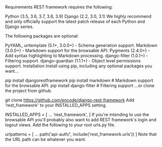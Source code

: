 Requirements
REST framework requires the following:

Python (3.5, 3.6, 3.7, 3.8, 3.9)
Django (2.2, 3.0, 3.1)
We highly recommend and only officially support the latest patch release of each Python and Django series.

The following packages are optional:

PyYAML, uritemplate (5.1+, 3.0.0+) - Schema generation support.
Markdown (3.0.0+) - Markdown support for the browsable API.
Pygments (2.4.0+) - Add syntax highlighting to Markdown processing.
django-filter (1.0.1+) - Filtering support.
django-guardian (1.1.1+) - Object level permissions support.
Installation
Install using pip, including any optional packages you want...

pip install djangorestframework
pip install markdown       # Markdown support for the browsable API.
pip install django-filter  # Filtering support
...or clone the project from github.

git clone https://github.com/encode/django-rest-framework
Add 'rest_framework' to your INSTALLED_APPS setting.

INSTALLED_APPS = [
    ...
    'rest_framework',
]
If you're intending to use the browsable API you'll probably also want to add REST framework's login and logout views. Add the following to your root urls.py file.

urlpatterns = [
    ...
    path('api-auth/', include('rest_framework.urls'))
]
Note that the URL path can be whatever you want.
